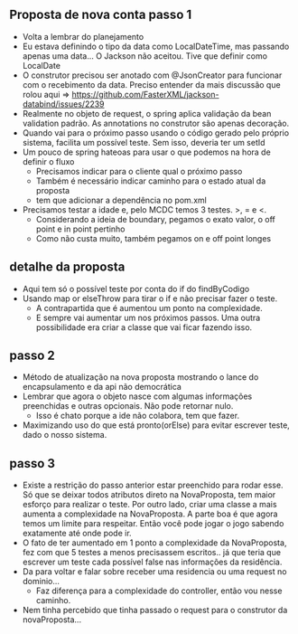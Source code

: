 ## Proposta de nova conta passo 1

* Volta a lembrar do planejamento
* Eu estava definindo o tipo da data como LocalDateTime, mas passando 
  apenas uma data... O Jackson não aceitou. Tive que definir como LocalDate
* O construtor precisou ser anotado com @JsonCreator para funcionar
  com o recebimento da data. Preciso entender da mais discussão 
  que rolou aqui => https://github.com/FasterXML/jackson-databind/issues/2239  
* Realmente no objeto de request, o spring aplica validação da bean
  validation padrão. As annotations no construtor são apenas
  decoração.  
* Quando vai para o próximo passo usando o código gerado pelo próprio 
  sistema, facilita um possível teste. Sem isso, deveria ter um setId
* Um pouco de spring hateoas para usar o que podemos na hora de definir o fluxo
  * Precisamos indicar para o cliente qual o próximo passo
  * Também é necessário indicar caminho para o estado atual da proposta
  * tem que adicionar a dependência no pom.xml  
* Precisamos testar a idade e, pelo MCDC temos 3 testes. >, = e <. 
  * Considerando a ideia de boundary, pegamos o exato valor, o off point e in point pertinho
  * Como não custa muito, também pegamos on e off point longes
    
    
## detalhe da proposta

* Aqui tem só o possível teste por conta do if do findByCodigo
* Usando map or elseThrow para tirar o if e não precisar fazer o teste. 
  * A contrapartida que é aumentou um ponto na complexidade.
  * E sempre vai aumentar um nos próximos passos. Uma outra possibilidade
    era criar a classe que vai ficar fazendo isso. 


## passo 2
* Método de atualização na nova proposta mostrando o lance do encapsulamento
  e da api não democrática
* Lembrar que agora o objeto nasce com algumas informações preenchidas 
  e outras opcionais. Não pode retornar nulo. 
  * Isso é chato porque a ide não colabora, tem que fazer. 
* Maximizando uso do que está pronto(orElse) para evitar escrever teste, 
  dado o nosso sistema.  
  
        
## passo 3

* Existe a restrição do passo anterior estar preenchido para rodar esse. Só que se deixar
  todos atributos direto na NovaProposta, tem maior esforço para realizar o teste. Por outro
  lado, criar uma classe a mais aumenta a complexidade na NovaProposta. A parte boa é que 
  agora temos um limite para respeitar. Então você pode jogar o jogo sabendo exatamente
  até onde pode ir.  
* O fato de ter aumentado em 1 ponto a complexidade da NovaProposta, fez com que 5 
testes a menos precisassem escritos.. já que teria que escrever um teste cada possível
false nas informações da residência.          
* Da para voltar e falar sobre receber uma residencia ou uma request no dominio... 
  * Faz diferença para a complexidade do controller, então vou nesse caminho.
* Nem tinha percebido que tinha passado o request para o construtor da novaProposta...  